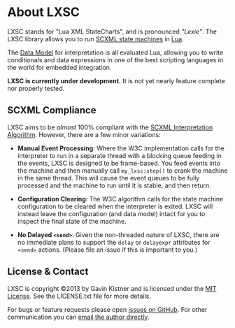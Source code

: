 # About LXSC

LXSC stands for "Lua XML StateCharts", and is pronounced _"Lexie"_. The LXSC library allows you to run [SCXML state machines](http://www.w3.org/TR/scxml/) in [Lua](http://www.lua.org/).

The [Data Model](http://www.w3.org/TR/scxml/#data-module) for interpretation is all evaluated Lua, allowing you to write conditionals and data expressions in one of the best scripting languages in the world for embedded integration.

**LXSC is currently under development.** It is not yet nearly feature complete nor properly tested.

## SCXML Compliance

LXSC aims to be _almost_ 100% compliant with the [SCXML Interpretation Algorithm](http://www.w3.org/TR/scxml/#AlgorithmforSCXMLInterpretation). However, there are a few minor variations:

* **Manual Event Processing**: Where the W3C implementation calls for the interpreter to run in a separate thread with a blocking queue feeding in the events, LXSC is designed to be frame-based. You feed events into the machine and then manually call `my_lxsc:step()` to crank the machine in the same thread. This will cause the event queues to be fully processed and the machine to run until it is stable, and then return.

* **Configuration Clearing**: The W3C algorithm calls for the state machine configuration to be cleared when the interpreter is exited. LXSC will instead leave the configuration (and data model) intact for you to inspect the final state of the machine.

* **No Delayed `<send>`**: Given the non-threaded nature of LXSC, there are no immediate plans to support the `delay` or `delayexpr` attributes for `<send>` actions. (Please file an issue if this is important to you.)

## License & Contact

LXSC is copyright ©2013 by Gavin Kistner and is licensed under the [MIT License](http://opensource.org/licenses/MIT). See the LICENSE.txt file for more details.

For bugs or feature requests please open [issues on GitHub](https://github.com/Phrogz/LXSC/issues). For other communication you can [email the author directly](mailto:!@phrogz.net?subject=LXSC).